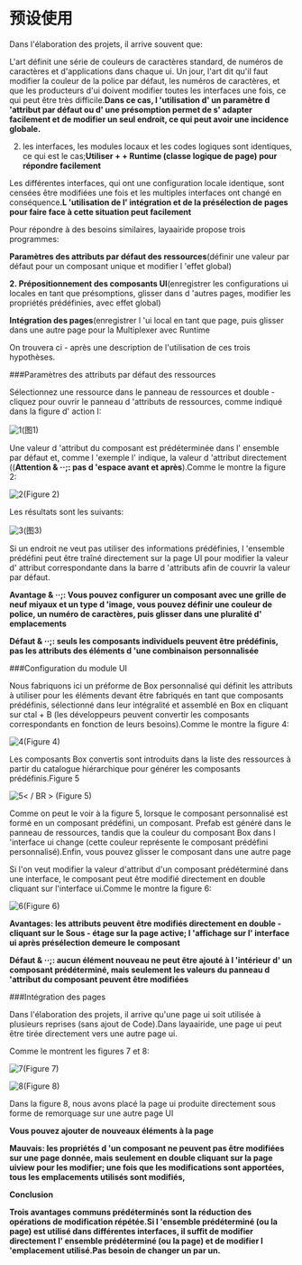 # 预设使用

Dans l'élaboration des projets, il arrive souvent que:

L'art définit une série de couleurs de caractères standard, de numéros de caractères et d'applications dans chaque ui. Un jour, l'art dit qu'il faut modifier la couleur de la police par défaut, les numéros de caractères, et que les producteurs d'ui doivent modifier toutes les interfaces une fois, ce qui peut être très difficile.**Dans ce cas, l 'utilisation d' un paramètre d 'attribut par défaut ou d' une présomption permet de s' adapter facilement et de modifier un seul endroit, ce qui peut avoir une incidence globale.**

2) les interfaces, les modules locaux et les codes logiques sont identiques, ce qui est le cas;**Utiliser + + Runtime (classe logique de page) pour répondre facilement**

Les différentes interfaces, qui ont une configuration locale identique, sont censées être modifiées une fois et les multiples interfaces ont changé en conséquence.**L 'utilisation de l' intégration et de la présélection de pages pour faire face à cette situation peut facilement**

Pour répondre à des besoins similaires, layaairide propose trois programmes:

**Paramètres des attributs par défaut des ressources**(définir une valeur par défaut pour un composant unique et modifier l 'effet global)

**2. Prépositionnement des composants UI**(enregistrer les configurations ui locales en tant que présomptions, glisser dans d 'autres pages, modifier les propriétés prédéfinies, avec effet global)

**Intégration des pages**(enregistrer l 'ui local en tant que page, puis glisser dans une autre page pour la Multiplexer avec Runtime

On trouvera ci - après une description de l'utilisation de ces trois hypothèses.

###Paramètres des attributs par défaut des ressources

Sélectionnez une ressource dans le panneau de ressources et double - cliquez pour ouvrir le panneau d 'attributs de ressources, comme indiqué dans la figure d' action I:

![1](img\1.gif)(图1)


Une valeur d 'attribut du composant est prédéterminée dans l' ensemble par défaut et, comme l 'exemple l' indique, la valeur d 'attribut directement ((**Attention & ‧‧;: pas d 'espace avant et après**).Comme le montre la figure 2:

![2](img\2.png)(Figure 2)

Les résultats sont les suivants:

![3](img\3.png)(图3)


Si un endroit ne veut pas utiliser des informations prédéfinies, l 'ensemble prédéfini peut être traîné directement sur la page UI pour modifier la valeur d' attribut correspondante dans la barre d 'attributs afin de couvrir la valeur par défaut.

**Avantage & ‧‧;: Vous pouvez configurer un composant avec une grille de neuf miyaux et un type d 'image, vous pouvez définir une couleur de police, un numéro de caractères, puis glisser dans une pluralité d' emplacements**

**Défaut & ‧‧;: seuls les composants individuels peuvent être prédéfinis, pas les attributs des éléments d 'une combinaison personnalisée**



###Configuration du module UI

Nous fabriquons ici un préforme de Box personnalisé qui définit les attributs à utiliser pour les éléments devant être fabriqués en tant que composants prédéfinis, sélectionné dans leur intégralité et assemblé en Box en cliquant sur ctal + B (les développeurs peuvent convertir les composants correspondants en fonction de leurs besoins).Comme le montre la figure 4:

![4](img\4.png)(Figure 4)

Les composants Box convertis sont introduits dans la liste des ressources à partir du catalogue hiérarchique pour générer les composants prédéfinis.Figure 5

![5](img\5.gif)< / BR > (Figure 5)

Comme on peut le voir à la figure 5, lorsque le composant personnalisé est formé en un composant prédéfini, un composant. Prefab est généré dans le panneau de ressources, tandis que la couleur du composant Box dans l 'interface ui change (cette couleur représente le composant prédéfini personnalisé).Enfin, vous pouvez glisser le composant dans une autre page

Si l'on veut modifier la valeur d'attribut d'un composant prédéterminé dans une interface, le composant peut être modifié directement en double cliquant sur l'interface ui.Comme le montre la figure 6:

![6](img\6.png)(Figure 6)

**Avantages: les attributs peuvent être modifiés directement en double - cliquant sur le Sous - étage sur la page active; l 'affichage sur l' interface ui après présélection demeure le composant**

**Défaut & ‧‧;: aucun élément nouveau ne peut être ajouté à l 'intérieur d' un composant prédéterminé, mais seulement les valeurs du panneau d 'attribut du composant peuvent être modifiées**



###Intégration des pages

Dans l'élaboration des projets, il arrive qu'une page ui soit utilisée à plusieurs reprises (sans ajout de Code).Dans layaairide, une page ui peut être tirée directement vers une autre page ui.

Comme le montrent les figures 7 et 8:

![7](img\7.png)(Figure 7)

![8](img\8.gif)(Figure 8)

Dans la figure 8, nous avons placé la page ui produite directement sous forme de remorquage sur une autre page UI

**Vous pouvez ajouter de nouveaux éléments à la page**

**Mauvais: les propriétés d 'un composant ne peuvent pas être modifiées sur une page donnée, mais seulement en double cliquant sur la page uiview pour les modifier; une fois que les modifications sont apportées, tous les emplacements utilisés sont modifiés,**



**Conclusion**

**Trois avantages communs prédéterminés sont la réduction des opérations de modification répétée.Si l 'ensemble prédéterminé (ou la page) est utilisé dans différentes interfaces, il suffit de modifier directement l' ensemble prédéterminé (ou la page) et de modifier l 'emplacement utilisé.Pas besoin de changer un par un.**